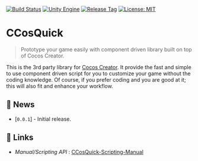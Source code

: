 [![Build Status](https://travis-ci.com/jcs090218/CCosQuick.svg?branch=master)](https://travis-ci.com/jcs090218/CCosQuick)
[![Unity Engine](https://img.shields.io/badge/Cocos%20Creator-2.1.3-blue.svg)](https://www.cocos.com/en/)
[![Release Tag](https://img.shields.io/github/tag/jcs090218/CCosQuick.svg?label=release)](https://github.com/jcs090218/CCosQuick/releases/latest)
[![License: MIT](https://img.shields.io/badge/License-MIT-yellow.svg)](https://opensource.org/licenses/MIT)


# CCosQuick
> Prototype your game easily with component driven library built on top of Cocos Creator.

This is the 3rd party library for [Cocos Creator](https://www.cocos.com/en/).
It provide the fast and simple to use component driven script for you to customize
your game without the coding knowledge. Of course, if you prefer coding and you 
are good at it; this will also fit and enhance your workflow.


## :newspaper: News

* [`0.0.1`] - Initial release.


## :link: Links

* *Manual/Scripting API* : <a href="http://www.jcs-profile.com:3005">CCosQuick-Scripting-Manual</a>

